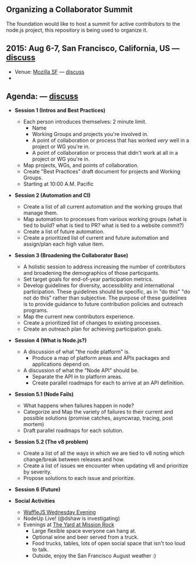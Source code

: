 ## Organizing a Collaborator Summit

The foundation would like to host a summit for active contributors to the node.js project, this repository is being used to organize it.

## 2015: Aug 6-7, San Francisco, California, US — [discuss](https://github.com/nodejs/summit/issues/1)

* Venue: [Mozilla SF](https://www.google.com/maps/place/Mozilla+San+Francisco/@37.7892969,-122.3892897,15z/data=!4m2!3m1!1s0x0:0x8e0e3ee611504063) — [discuss](https://github.com/nodejs/summit/issues/5)
* 
## Agenda: — [discuss](https://github.com/nodejs/summit/issues/7)

* **Session 1 (Intros and Best Practices)**
   * Each person introduces themselves: 2 minute limit.
     * Name
     * Working Groups and projects you're involved in.
     * A point of collaboration or process that has worked *very* well in a project or WG you're in.
     * A point of collaboration or process that didn't work at all in a project or WG you're in.
  * Map projects, WGs, and points of collaboration.
  * Create "Best Practices" draft document for projects and Working Groups.
  * Starting at 10:00 A.M. Pacific

* **Session 2 (Automation and CI)**
  * Create a list of all current automation and the working groups that manage them.
  * Map automation to processes from various working groups (what is tied to build? what is tied to PR? what is tied to a website commit?)
  * Create a list of future automation.
  * Create a prioritized list of current and future automation and assign/plan each high value item.

* **Session 3 (Broadening the Collaborator Base)**
  * A holistic session to address increasing the number of contributors and broadening the demographics of those participants.
  * Set target goals for end-of-year participation metrics.
  * Develop guidelines for diversity, accessibility and international participation. These guidelines should be specific, as in "do this" "do not do this" rather than subjective. The purpose of these guidelines is to provide guidance to future contribution policies and outreach programs.
   * Map the current new contributors experience.
   * Create a prioritized list of changes to existing processes.
   * Create an outreach plan for achieving participation goals.

* **Session 4 (What is Node.js?)**
  * A discussion of what "the node platform" is.
    * Produce a map of platform areas and APIs packages and applications depend on.
  * A discussion of what the "Node API" should be.
    * Separate the API in to platform areas.
    * Create parallel roadmaps for each to arrive at an API definition.

* **Session 5.1 (Node Fails)**
  * What happens when failures happen in node?
  * Categorize and Map the variety of failures to their current and possible solutions (promise catches, asyncwrap, tracing, post mortem)
  * Draft parallel roadmaps for each solution.
* **Session 5.2 (The v8 problem)**
  * Create a list of all the ways in which we are tied to v8 noting which change/break between releases and how.
  * Create a list of issues we encounter when updating v8 and prioritize by severity.
  * Propose solutions to each issue and prioritize.

* **Session 6 (Future)**

* **Social Activities**
  * [WaffleJS Wednesday Evening](http://wafflejs.com/)
  * NodeUp Live! (@dshaw is investigating)
  * Evenings at [The Yard at Mission Rock](http://theyardsf.com/) 
    * Large flexible space everyone can hang at.
    * Optional wine and beer served from a truck.
    * Food trucks, tables, lots of open social space that isn't too loud to talk.
    * Outside, enjoy the San Francisco August weather :)
